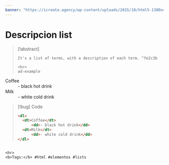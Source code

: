 ```yaml
---
banner: "https://icreate.agency/wp-content/uploads/2015/10/html5-1300x470.gif"
---
```

# Descripcion list
> [!abstract]
> ````
> It's a list of terms, with a description of each term. ^fe2c3b
> 
> <hr>
> ad-example
<dl><dt>Coffee</dt><dd>- black hot drink</dd><dt>Milk</dt><dd>- white cold drink</dd></dl>

> [!bug] Code
> ~~~html
> <dl>
> 	<dt>Coffee</dt>
> 		<dd>- black hot drink</dd>
> 	<dt>Milk</dt>
> 		<dd>- white cold drink</dd>
> </dl>
> ~~~


````

<hr>
<b>Tags:</b> #html #elementos #lists